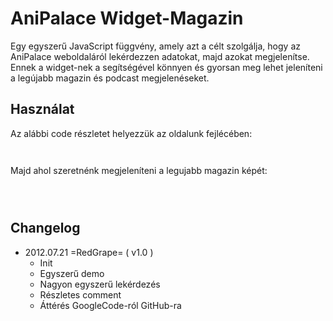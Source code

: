 AniPalace Widget-Magazin
========================

Egy egyszerű JavaScript függvény, amely azt a célt szolgálja, hogy az AniPalace weboldaláról lekérdezzen adatokat, majd azokat megjelenítse.
Ennek a widget-nek a segítségével könnyen és gyorsan meg lehet jeleníteni a legújabb magazin és podcast megjelenéseket.

Használat
---------

Az alábbi code részletet helyezzük az oldalunk fejlécében:
<code>
	<script type="text/javascript" src='anipalace-widget.js'></script>
	<script type="text/javascript">
		getAniPalaceWidgetMagazin( "demo/json.php" );
	</script>
</code>

Majd ahol szeretnénk megjeleníteni a legujabb magazin képét:
<code>
	<div class='anipalace-widget' data-type='animagazin'> 
	</div>
</code>

Changelog
---------

- 2012.07.21 =RedGrape= ( v1.0 )
	- Init
	- Egyszerű demo
	- Nagyon egyszerű lekérdezés
	- Részletes comment
	- Áttérés GoogleCode-ról GitHub-ra